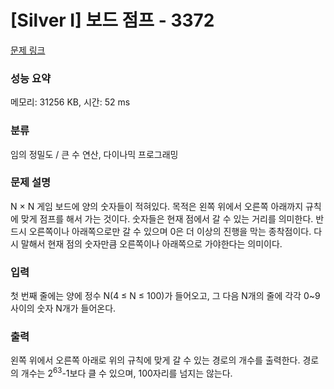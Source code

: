 # [Silver I] 보드 점프 - 3372 

[문제 링크](https://www.acmicpc.net/problem/3372) 

### 성능 요약

메모리: 31256 KB, 시간: 52 ms

### 분류

임의 정밀도 / 큰 수 연산, 다이나믹 프로그래밍

### 문제 설명

<p>N × N 게임 보드에 양의 숫자들이 적혀있다. 목적은 왼쪽 위에서 오른쪽 아래까지 규칙에 맞게 점프를 해서 가는 것이다. 숫자들은 현재 점에서 갈 수 있는 거리를 의미한다. 반드시 오른쪽이나 아래쪽으로만 갈 수 있으며 0은 더 이상의 진행을 막는 종착점이다. 다시 말해서 현재 점의 숫자만큼 오른쪽이나 아래쪽으로 가야한다는 의미이다.</p>

### 입력 

 <p>첫 번째 줄에는 양에 정수 N(4 ≤ N ≤ 100)가 들어오고, 그 다음 N개의 줄에 각각 0~9사이의 숫자 N개가 들어온다.</p>

### 출력 

 <p>왼쪽 위에서 오른쪽 아래로 위의 규칙에 맞게 갈 수 있는 경로의 개수를 출력한다. 경로의 개수는 2<sup>63</sup>-1보다 클 수 있으며, 100자리를 넘지는 않는다.</p>


